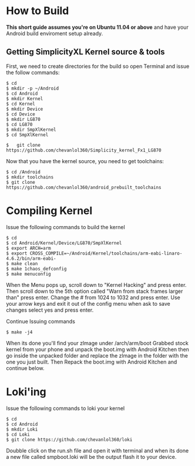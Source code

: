 How to Build
====================
**This short guide assumes you're on Ubuntu 11.04 or above** and have your Android build enviroment setup already.

Getting SimplicityXL Kernel source & tools
-------------------------------------------

First, we need to create directories for the build so open Terminal and issue the follow commands:

    $ cd 
    $ mkdir -p ~/Android
    $ cd Android
    $ mkdir Kernel
    $ cd Kernel
    $ mkdir Device
    $ cd Device
    $ mkdir LG870
    $ cd LG870
    $ mkdir SmpXlKernel
    $ cd SmpXlKernel

    $   git clone https://github.com/chevanlol360/Simplicity_kernel_Fx1_LG870

Now that you have the kernel source, you need to get toolchains:

    $ cd /Android
    $ mkdir toolchains
    $ git clone https://github.com/chevanlol360/android_prebuilt_toolchains

Compiling Kernel
====================
Issue the following commands to build the kernel

    $ cd
    $ cd Android/Kernel/Device/LG870/SmpXlKernel
    $ export ARCH=arm
    $ export CROSS_COMPILE=~/Android/Kernel/toolchains/arm-eabi-linaro-4.6.2/bin/arm-eabi-
    $ make clean 
    $ make 1chaos_defconfig
    $ make menuconfig

When the Menu pops up, scroll down to "Kernel Hacking" and press enter.
Then scroll down to the 5th option called "Warn from stack frames larger than" press enter.
Change the # from 1024 to 1032 and press enter.
Use your arrow keys and exit it out of the config menu when ask to save changes select yes and press enter.

Continue Issuing commands

    $ make -j4
    

When its done you'll find your zlmage under /arch/arm/boot Grabbed stock kernel from your phone and unpack the boot.img with Android Kitchen then go inside the unpacked folder and replace the zlmage in the folder with the one you just built. Then Repack the boot.img with Android Kitchen and continue below.

Loki'ing
====================
Issue the following commands to loki your kernel
    
    $ cd
    $ cd Android
    $ mkdir Loki
    $ cd Loki
    $ git clone https://github.com/chevanlol360/loki
    
Doubble click on the run.sh file and open it with terminal and when its done a new file called smpboot.loki will be the output flash it to your device.   


